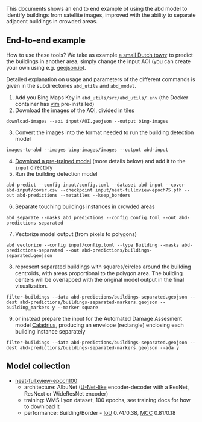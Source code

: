 This documents shows an end to end example of using the abd model to identify buildings from satellite images, improved with the ability to separate adjacent buildings in crowded areas.

## End-to-end example
How to use these tools? We take as example [a small Dutch town](https://en.wikipedia.org/wiki/Giethoorn); to predict the buildings in another area, simply change the input AOI (you can create your own using e.g. [geojson.io](http://geojson.io/)).

Detailed explanation on usage and parameters of the different commands is given in the subdirectories `abd_utils` and `abd_model`.

1. Add you Bing Maps Key in `abd_utils/src/abd_utils/.env` (the Docker container has [vim](https://www.vim.org/) pre-installed)
2. Download the images of the AOI, divided in [tiles](https://wiki.openstreetmap.org/wiki/Slippy_map_tilenames)
```
download-images --aoi input/AOI.geojson --output bing-images
```
3. Convert the images into the format needed to run the building detection model
```
images-to-abd --images bing-images/images --output abd-input
```
4. [Download a pre-trained model](https://rodekruis.sharepoint.com/sites/510-Team/_layouts/15/guestaccess.aspx?docid=0f686f33162d34f6a8e810b9d8f43e3fa&authkey=ATiMPAT4k1TbJcMOBY-IbhM&expiration=2023-01-25T00%3A00%3A00.000Z&e=U3AZ9C) (more details below) and add it to the `input` directory
5. Run the building detection model 
```
abd predict --config input/config.toml --dataset abd-input --cover abd-input/cover.csv --checkpoint input/neat-fullxview-epoch75.pth --out abd-predictions --metatiles --keep_borders
```
6. Separate touching buildings instances in crowded areas
```
abd separate --masks abd_predictions --config config.toml --out abd-predictions-separated
```
7. Vectorize model output (from pixels to polygons)
```
abd vectorize --config input/config.toml --type Building --masks abd-predictions-separated --out abd-predictions/buildings-separated.geojson
```
8. represent separated buildings with squares/circles around the building centroids, with areas proportional to the polygon area. The building centers will be overlapped with the original model output in the final visualization.
```
filter-buildings --data abd-predictions/buildings-separated.geojson --dest abd-predictions/buildings-separated-markers.geojson --building_markers y --marker square
```
9. or instead prepare the input for the Automated Damage Assesment model [Caladrius](https://github.com/rodekruis/caladrius), producing an envelope (rectangle) enclosing each building instance separately
```
filter-buildings --data abd-predictions/buildings-separated.geojson --dest abd-predictions/buildings-separated-markers.geojson --ada y
```


## Model collection
* [neat-fullxview-epoch100](https://rodekruis.sharepoint.com/sites/510-Team/_layouts/15/guestaccess.aspx?docid=0f686f33162d34f6a8e810b9d8f43e3fa&authkey=ATiMPAT4k1TbJcMOBY-IbhM&expiration=2023-01-25T00%3A00%3A00.000Z&e=U3AZ9C): 
  * architecture: AlbuNet ([U-Net-like](https://arxiv.org/abs/1505.04597) encoder-decoder with a ResNet, ResNext or WideResNet encoder)
  * training: WMS Lyon dataset, 100 epochs, see training docs for how to download it
  * performance: Building/Border - [IoU](https://en.wikipedia.org/wiki/Jaccard_index) 0.74/0.38, [MCC](https://en.wikipedia.org/wiki/Matthews_correlation_coefficient) 0.81/0.18

